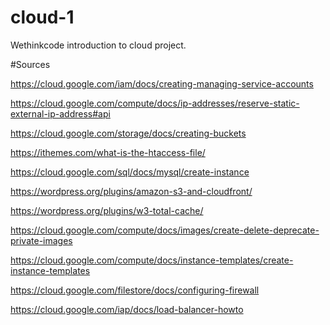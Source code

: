 # cloud-1

Wethinkcode introduction to cloud project.

#Sources

https://cloud.google.com/iam/docs/creating-managing-service-accounts

https://cloud.google.com/compute/docs/ip-addresses/reserve-static-external-ip-address#api

https://cloud.google.com/storage/docs/creating-buckets

https://ithemes.com/what-is-the-htaccess-file/

https://cloud.google.com/sql/docs/mysql/create-instance

https://wordpress.org/plugins/amazon-s3-and-cloudfront/

https://wordpress.org/plugins/w3-total-cache/

https://cloud.google.com/compute/docs/images/create-delete-deprecate-private-images

https://cloud.google.com/compute/docs/instance-templates/create-instance-templates

https://cloud.google.com/filestore/docs/configuring-firewall

https://cloud.google.com/iap/docs/load-balancer-howto

